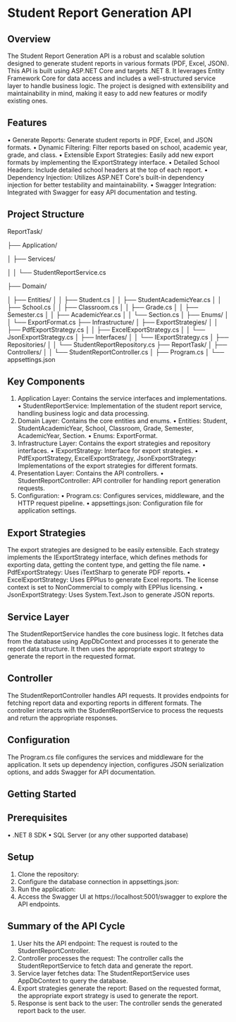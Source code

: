 # Student Report Generation API

## Overview
  The Student Report Generation API is a robust and scalable solution designed to generate student reports in various formats (PDF, Excel, JSON). This API is built using ASP.NET Core and targets .NET 8. It leverages Entity Framework Core for data access and includes a well-structured service layer to handle business logic. The project is designed with extensibility and maintainability in mind, making it easy to add new features or modify existing ones.

## Features
  •	Generate Reports: Generate student reports in PDF, Excel, and JSON formats.
  •	Dynamic Filtering: Filter reports based on school, academic year, grade, and class.
  •	Extensible Export Strategies: Easily add new export formats by implementing the IExportStrategy interface.
  •	Detailed School Headers: Include detailed school headers at the top of each report.
  •	Dependency Injection: Utilizes ASP.NET Core's built-in dependency injection for better testability and maintainability.
  •	Swagger Integration: Integrated with Swagger for easy API documentation and testing.

## Project Structure
ReportTask/

├── Application/

│   ├── Services/

│   │   └── StudentReportService.cs

├── Domain/

│   ├── Entities/
│   │   ├── Student.cs
│   │   ├── StudentAcademicYear.cs
│   │   ├── School.cs
│   │   ├── Classroom.cs
│   │   ├── Grade.cs
│   │   ├── Semester.cs
│   │   ├── AcademicYear.cs
│   │   └── Section.cs
│   ├── Enums/
│   │   └── ExportFormat.cs
├── Infrastructure/
│   ├── ExportStrategies/
│   │   ├── PdfExportStrategy.cs
│   │   ├── ExcelExportStrategy.cs
│   │   └── JsonExportStrategy.cs
│   ├── Interfaces/
│   │   └── IExportStrategy.cs
│   ├── Repositories/
│   │   └── StudentReportRepository.cs
├── ReportTask/
│   ├── Controllers/
│   │   └── StudentReportController.cs
│   ├── Program.cs
│   └── appsettings.json


## Key Components
  1.	Application Layer: Contains the service interfaces and implementations.
  •	StudentReportService: Implementation of the student report service, handling business logic and data processing.
  2.	Domain Layer: Contains the core entities and enums.
  •	Entities: Student, StudentAcademicYear, School, Classroom, Grade, Semester, AcademicYear, Section.
  •	Enums: ExportFormat.
  3.	Infrastructure Layer: Contains the export strategies and repository interfaces.
  •	IExportStrategy: Interface for export strategies.
  •	PdfExportStrategy, ExcelExportStrategy, JsonExportStrategy: Implementations of the export strategies for different formats.
  4.	Presentation Layer: Contains the API controllers.
  •	StudentReportController: API controller for handling report generation requests.
  5.	Configuration:
  •	Program.cs: Configures services, middleware, and the HTTP request pipeline.
  •	appsettings.json: Configuration file for application settings.

## Export Strategies
  The export strategies are designed to be easily extensible. Each strategy implements the IExportStrategy interface, which defines methods for exporting data, getting the content type, and getting the file name.
  •	PdfExportStrategy: Uses iTextSharp to generate PDF reports.
  •	ExcelExportStrategy: Uses EPPlus to generate Excel reports. The license context is set to NonCommercial to comply with EPPlus licensing.
  •	JsonExportStrategy: Uses System.Text.Json to generate JSON reports.

## Service Layer
The StudentReportService handles the core business logic. It fetches data from the database using AppDbContext and processes it to generate the report data structure. It then uses the appropriate export strategy to generate the report in the requested format.

## Controller
The StudentReportController handles API requests. It provides endpoints for fetching report data and exporting reports in different formats. The controller interacts with the StudentReportService to process the requests and return the appropriate responses.

## Configuration
  The Program.cs file configures the services and middleware for the application. It sets up dependency injection, configures JSON serialization options, and adds Swagger for API documentation.

## Getting Started
  ## Prerequisites
  •	.NET 8 SDK
  •	SQL Server (or any other supported database)

## Setup
1.	Clone the repository:
2.	Configure the database connection in appsettings.json:
3.	Run the application:
4.	Access the Swagger UI at https://localhost:5001/swagger to explore the API endpoints.

## Summary of the API Cycle
1.	User hits the API endpoint: The request is routed to the StudentReportController.
2.	Controller processes the request: The controller calls the StudentReportService to fetch data and generate the report.
3.	Service layer fetches data: The StudentReportService uses AppDbContext to query the database.
4.	Export strategies generate the report: Based on the requested format, the appropriate export strategy is used to generate the report.
5.	Response is sent back to the user: The controller sends the generated report back to the user.
